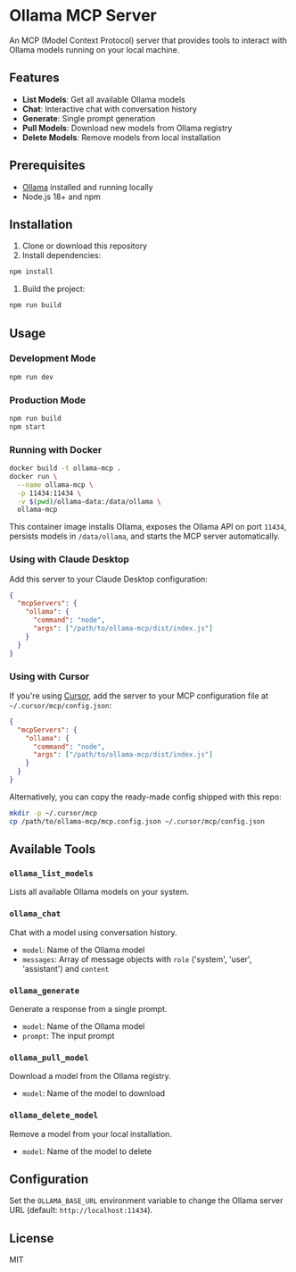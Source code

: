 # Ollama MCP Server

An MCP (Model Context Protocol) server that provides tools to interact with Ollama models running on your local machine.

## Features

- **List Models**: Get all available Ollama models
- **Chat**: Interactive chat with conversation history
- **Generate**: Single prompt generation
- **Pull Models**: Download new models from Ollama registry
- **Delete Models**: Remove models from local installation

## Prerequisites

- [Ollama](https://ollama.ai/) installed and running locally
- Node.js 18+ and npm

## Installation

1. Clone or download this repository
2. Install dependencies:

```bash
npm install
```

1. Build the project:

```bash
npm run build
```

## Usage

### Development Mode

```bash
npm run dev
```

### Production Mode

```bash
npm run build
npm start
```

### Running with Docker

```bash
docker build -t ollama-mcp .
docker run \
  --name ollama-mcp \
  -p 11434:11434 \
  -v $(pwd)/ollama-data:/data/ollama \
  ollama-mcp
```

This container image installs Ollama, exposes the Ollama API on port `11434`, persists models in `/data/ollama`, and starts the MCP server automatically.

### Using with Claude Desktop

Add this server to your Claude Desktop configuration:

```json
{
  "mcpServers": {
    "ollama": {
      "command": "node",
      "args": ["/path/to/ollama-mcp/dist/index.js"]
    }
  }
}
```

### Using with Cursor

If you're using [Cursor](https://cursor.com/), add the server to your MCP configuration file at `~/.cursor/mcp/config.json`:

```json
{
  "mcpServers": {
    "ollama": {
      "command": "node",
      "args": ["/path/to/ollama-mcp/dist/index.js"]
    }
  }
}
```

Alternatively, you can copy the ready-made config shipped with this repo:

```bash
mkdir -p ~/.cursor/mcp
cp /path/to/ollama-mcp/mcp.config.json ~/.cursor/mcp/config.json
```

## Available Tools

### `ollama_list_models`

Lists all available Ollama models on your system.

### `ollama_chat`

Chat with a model using conversation history.

- `model`: Name of the Ollama model
- `messages`: Array of message objects with `role` ('system', 'user', 'assistant') and `content`

### `ollama_generate`

Generate a response from a single prompt.

- `model`: Name of the Ollama model
- `prompt`: The input prompt

### `ollama_pull_model`

Download a model from the Ollama registry.

- `model`: Name of the model to download

### `ollama_delete_model`

Remove a model from your local installation.

- `model`: Name of the model to delete

## Configuration

Set the `OLLAMA_BASE_URL` environment variable to change the Ollama server URL (default: `http://localhost:11434`).

## License

MIT
